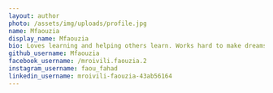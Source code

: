 ```yaml
---
layout: author
photo: /assets/img/uploads/profile.jpg
name: Mfaouzia
display_name: Mfaouzia
bio: Loves learning and helping others learn. Works hard to make dreams come true.
github_username: Mfaouzia
facebook_username: /mroivili.faouzia.2
instagram_username: faou_fahad
linkedin_username: mroivili-faouzia-43ab56164
---
```


